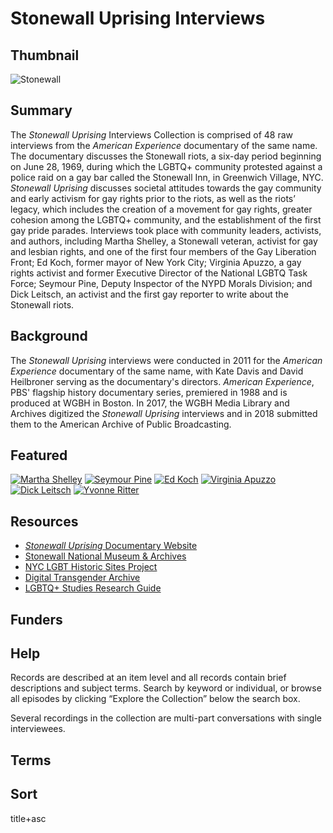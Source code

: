 # Stonewall Uprising Interviews

## Thumbnail

![Stonewall](https://s3.amazonaws.com/americanarchive.org/special-collections/StonewallUprisingMainImage.jpg "Stonewall Uprising")

## Summary

The <em>Stonewall Uprising</em> Interviews Collection is comprised of 48 raw interviews from the <em>American Experience</em> documentary of the same name. The documentary discusses the Stonewall riots, a six-day period beginning on June 28, 1969, during which the LGBTQ+ community protested against a police raid on a gay bar called the Stonewall Inn, in Greenwich Village, NYC. <em>Stonewall Uprising</em> discusses societal attitudes towards the gay community and early activism for gay rights prior to the riots, as well as the riots’ legacy, which includes the creation of a movement for gay rights, greater cohesion among the LGBTQ+ community, and the establishment of the first gay pride parades. Interviews took place with community leaders, activists, and authors, including Martha Shelley, a Stonewall veteran, activist for gay and lesbian rights, and one of the first four members of the Gay Liberation Front; Ed Koch, former mayor of New York City; Virginia Apuzzo, a gay rights activist and former Executive Director of the National LGBTQ Task Force; Seymour Pine, Deputy Inspector of the NYPD Morals Division; and Dick Leitsch, an activist and the first gay reporter to write about the Stonewall riots.

## Background

The <em>Stonewall Uprising</em> interviews were conducted in 2011 for the <em>American Experience</em> documentary of the same name, with Kate Davis and David Heilbroner serving as the documentary's directors. <em>American Experience</em>, PBS' flagship history documentary series, premiered in 1988 and is produced at WGBH in Boston. In 2017, the WGBH Media Library and Archives digitized the <em>Stonewall Uprising</em> interviews and in 2018 submitted them to the American Archive of Public Broadcasting.

## Featured

[![Martha Shelley](https://s3.amazonaws.com/americanarchive.org/special-collections/cpb-aacip_15-46d26pz2.jpg)](/catalog/cpb-aacip_15-46d26pz2)
[![Seymour Pine](https://s3.amazonaws.com/americanarchive.org/special-collections/cpb-aacip_15-64thvx10.jpg)](/catalog/cpb-aacip_15-64thvx10)
[![Ed Koch](https://s3.amazonaws.com/americanarchive.org/special-collections/cpb-aacip_15-52w3sqwm.jpg)](/catalog/cpb-aacip_15-52w3sqwm)
[![Virginia Apuzzo](https://s3.amazonaws.com/americanarchive.org/special-collections/cpb-aacip_15-27zkk0g9.jpg)](/catalog/cpb-aacip_15-27zkk0g9)
[![Dick Leitsch](https://s3.amazonaws.com/americanarchive.org/special-collections/cpb-aacip_15-pr7mp4wr01.jpg)](/catalog/cpb-aacip_15-pr7mp4wr01)
[![Yvonne Ritter](https://s3.amazonaws.com/americanarchive.org/special-collections/cpb-aacip_15-96k0r7rb.jpg)](/catalog/cpb-aacip_15-96k0r7rb)

## Resources

- [<em>Stonewall Uprising</em> Documentary Website](https://www.pbs.org/wgbh/americanexperience/films/stonewall/)
- [Stonewall National Museum & Archives](https://www.stonewall-museum.org/)
- [NYC LGBT Historic Sites Project](https://www.nyclgbtsites.org/theme/activism-before-stonewall/)
- [Digital Transgender Archive](https://www.digitaltransgenderarchive.net/)
- [LGBTQ+ Studies Research Guide](https://www.loc.gov/rr/main/lgbtq/lgbtqgeneralguide/digitalcollections.html)

## Funders

## Help

Records are described at an item level and all records contain brief descriptions and subject terms. Search by keyword or individual, or browse all episodes by clicking “Explore the Collection” below the search box.

Several recordings in the collection are multi-part conversations with single interviewees.

## Terms

## Sort

title+asc
